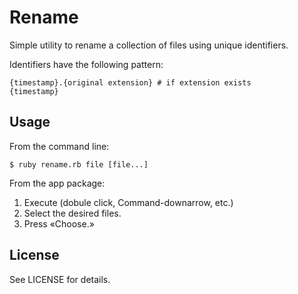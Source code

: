 # Rename

Simple utility to rename a collection of files using unique identifiers.

Identifiers have the following pattern:

    {timestamp}.{original extension} # if extension exists
    {timestamp}


## Usage

From the command line:

    $ ruby rename.rb file [file...]

From the app package:

1. Execute (dobule click, Command-downarrow, etc.)
2. Select the desired files.
3. Press «Choose.»


## License

See LICENSE for details.

